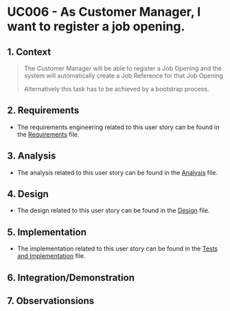 # UC006 - As Customer Manager, I want to register a job opening.

## 1. Context
> The Customer Manager will be able to register a Job Opening and the system will automatically create a Job Reference for that Job Opening
> 
> Alternatively this task has to  be achieved by a bootstrap process.
## 2. Requirements

* The requirements engineering related to this user story can be found in the [Requirements](01.requirements-engineering/Readme.md) file.

## 3. Analysis

* The analysis related to this user story can be found in the [Analysis](02.analysis/Readme.md) file.

## 4. Design

* The design related to this user story can be found in the [Design](03.design/Readme.md) file.

## 5. Implementation

* The implementation related to this user story can be found in the [Tests and Implementation](04.test-and-implementation/Readme.md) file.

## 6. Integration/Demonstration

## 7. Observationsions